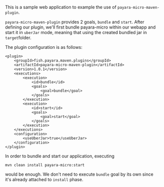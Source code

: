 This is a sample web application to example the use of ``payara-micro-maven-plugin``.

``payara-micro-maven-plugin`` provides 2 goals, ``bundle`` and ``start``. After defining our plugin, we'll first bundle payara-micro within our webapp
and start it in ``uberJar`` mode, meaning that using the created bundled jar in ``target``folder.  

The plugin configuration is as follows:
```
<plugin>
    <groupId>fish.payara.maven.plugins</groupId>
    <artifactId>payara-micro-maven-plugin</artifactId>
    <version>1.0.1</version>
    <executions>
        <execution>
            <id>bundle</id>
            <goals>
                <goal>bundle</goal>
            </goals>
        </execution>
        <execution>
            <id>start</id>
            <goals>
                <goal>start</goal>
            </goals>
        </execution>
    </executions>
    <configuration>
        <useUberJar>true</useUberJar>
    </configuration>
</plugin>
```
In order to bundle and start our application, executing 
```
mvn clean install payara-micro:start
```
would be enough. We don't need to execute ``bundle`` goal by its own since it's already attached to ``install`` phase.
